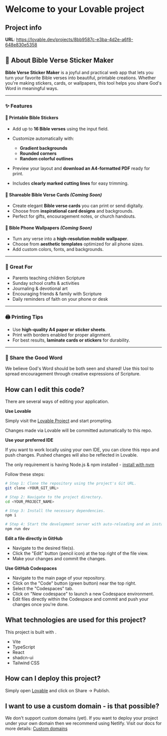 # Welcome to your Lovable project

## Project info

**URL**: https://lovable.dev/projects/8bb9587c-e3ba-4d2e-a6f8-648e830e5358

## 🙏 About Bible Verse Sticker Maker

**Bible Verse Sticker Maker** is a joyful and practical web app that lets you turn your favorite Bible verses into beautiful, printable creations. Whether you're making stickers, cards, or wallpapers, this tool helps you share God's Word in meaningful ways.

---

### ✨ Features

#### 📌 **Printable Bible Stickers**

* Add up to **16 Bible verses** using the input field.
* Customize automatically with:

  * **Gradient backgrounds**
  * **Rounded corners**
  * **Random colorful outlines**
* Preview your layout and **download an A4-formatted PDF** ready for print.
* Includes **clearly marked cutting lines** for easy trimming.

#### 💌 **Shareable Bible Verse Cards** *(Coming Soon)*

* Create elegant **Bible verse cards** you can print or send digitally.
* Choose from **inspirational card designs** and backgrounds.
* Perfect for gifts, encouragement notes, or church handouts.

#### 📱 **Bible Phone Wallpapers** *(Coming Soon)*

* Turn any verse into a **high-resolution mobile wallpaper**.
* Choose from **aesthetic templates** optimized for all phone sizes.
* Add custom colors, fonts, and backgrounds.

---

### 🎯 Great For

* Parents teaching children Scripture
* Sunday school crafts & activities
* Journaling & devotional art
* Encouraging friends & family with Scripture
* Daily reminders of faith on your phone or desk

---

### 🖨️ Printing Tips

* Use **high-quality A4 paper or sticker sheets**.
* Print with borders enabled for proper alignment.
* For best results, **laminate cards or stickers** for durability.

---

### 📣 Share the Good Word

We believe God's Word should be both seen and shared! Use this tool to spread encouragement through creative expressions of Scripture.

## How can I edit this code?

There are several ways of editing your application.

**Use Lovable**

Simply visit the [Lovable Project](https://lovable.dev/projects/8bb9587c-e3ba-4d2e-a6f8-648e830e5358) and start prompting.

Changes made via Lovable will be committed automatically to this repo.

**Use your preferred IDE**

If you want to work locally using your own IDE, you can clone this repo and push changes. Pushed changes will also be reflected in Lovable.

The only requirement is having Node.js & npm installed - [install with nvm](https://github.com/nvm-sh/nvm#installing-and-updating)

Follow these steps:

```sh
# Step 1: Clone the repository using the project's Git URL.
git clone <YOUR_GIT_URL>

# Step 2: Navigate to the project directory.
cd <YOUR_PROJECT_NAME>

# Step 3: Install the necessary dependencies.
npm i

# Step 4: Start the development server with auto-reloading and an instant preview.
npm run dev
```

**Edit a file directly in GitHub**

- Navigate to the desired file(s).
- Click the "Edit" button (pencil icon) at the top right of the file view.
- Make your changes and commit the changes.

**Use GitHub Codespaces**

- Navigate to the main page of your repository.
- Click on the "Code" button (green button) near the top right.
- Select the "Codespaces" tab.
- Click on "New codespace" to launch a new Codespace environment.
- Edit files directly within the Codespace and commit and push your changes once you're done.

## What technologies are used for this project?

This project is built with .

- Vite
- TypeScript
- React
- shadcn-ui
- Tailwind CSS

## How can I deploy this project?

Simply open [Lovable](https://lovable.dev/projects/8bb9587c-e3ba-4d2e-a6f8-648e830e5358) and click on Share -> Publish.

## I want to use a custom domain - is that possible?

We don't support custom domains (yet). If you want to deploy your project under your own domain then we recommend using Netlify. Visit our docs for more details: [Custom domains](https://docs.lovable.dev/tips-tricks/custom-domain/)
